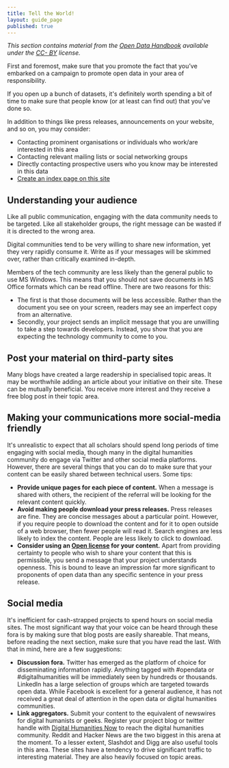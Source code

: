 ```yaml
---
title: Tell the World!
layout: guide_page
published: true
---
```


_This section contains material from the [Open Data
Handbook](http://opendatahandbook.org/) available under the [CC-
BY](http://creativecommons.org/licenses/by/3.0/) license._

First and foremost, make sure that you promote the fact that you’ve embarked
on a campaign to promote open data in your area of responsibility.

If you open up a bunch of datasets, it's definitely worth spending a bit of
time to make sure that people know (or at least can find out) that you've done
so.

In addition to things like press releases, announcements on your website, and
so on, you may consider:

- Contacting prominent organisations or individuals who work/are interested in this area
- Contacting relevant mailing lists or social networking groups
- Directly contacting prospective users who you know may be interested in this data
- [Create an index page on this site](/dhdata/datasets/3-contributing-a-dataset/)

## Understanding your audience

Like all public communication, engaging with the data community needs to be
targeted. Like all stakeholder groups, the right message can be wasted if it
is directed to the wrong area.

Digital communities tend to be very willing to share new information, yet they
very rapidly consume it. Write as if your messages will be skimmed over,
rather than critically examined in-depth.

Members of the tech community are less likely than the general public to use
MS Windows. This means that you should not save documents in MS Office formats
which can be read offline. There are two reasons for this:

- The first is that those documents will be less accessible. Rather than the
document you see on your screen, readers may see an imperfect copy from an
alternative.
- Secondly, your project sends an implicit message that you are unwilling to
take a step towards developers. Instead, you show that you are expecting the
technology community to come to you.

## Post your material on third-party sites

Many blogs have created a large readership in specialised topic areas. It may
be worthwhile adding an article about your initiative on their site. These can
be mutually beneficial. You receive more interest and they receive a free blog
post in their topic area.

## Making your communications more social-media friendly

It's unrealistic to expect that all scholars should spend long periods of time
engaging with social media, though many in the digital humanities community do
engage via Twitter and other social media platforms. However, there are
several things that you can do to make sure that your content can be easily
shared between technical users. Some tips:

- **Provide unique pages for each piece of content.** When a message is
  shared with others, the recipient of the referral will be looking for the
  relevant content quickly.
- **Avoid making people download your press releases.** Press releases are 
  fine. They are concise messages about a particular point. However, if you 
  require people to download the content and for it to open outside of a web 
  browser, then fewer people will read it. Search engines are less likely to 
  index the content. People are less likely to click to download.
- **Consider using an [Open license](http://opendefinition.org/licenses/#content)
  for your content.** Apart from providing certainty to people who wish to 
  share your content that this is permissible, you send a message that your 
  project understands openness. This is bound to leave an impression far 
  more 
  significant to proponents of open data than any specific sentence in your 
  press release.

## Social media

It's inefficient for cash-strapped projects to spend hours on social media 
sites. The most significant way that your voice can be heard through these 
fora is by making sure that blog posts are easily shareable. That means, 
before reading the next section, make sure that you have read the last. With 
that in mind, here are a few suggestions:

- **Discussion fora.** Twitter has emerged as the platform of choice for 
  disseminating information rapidly. Anything tagged with #opendata or 
  #digitalhumanities will be immediately seen by hundreds or thousands. 
  LinkedIn has a large selection of groups which are targeted towards open
  data. While Facebook is excellent for a general audience, it has not 
  received a great deal of attention in the open data or digital humanities 
  communities.
- **Link aggregators.** Submit your content to the equivalent of newswires 
  for digital humanists or geeks. Register your project blog or twitter 
  handle with [Digital Humanities Now](http://digitalhumanitiesnow.org/) to 
  reach the digital humanities community. Reddit and Hacker News are the two 
  biggest in this arena at the moment. To a lesser extent, Slashdot and Digg 
  are also useful tools in this area. These sites have a tendency to drive 
  significant traffic to interesting material. They are also heavily focused 
  on topic areas.
